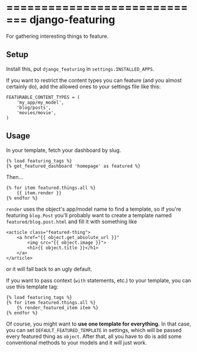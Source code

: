 =============================
django-featuring
=============================

For gathering interesting things to feature.

## Setup

Install this, put `django_featuring` in `settings.INSTALLED_APPS`.

If you want to restrict the content types you can feature (and you almost certainly do), add
the allowed ones to your settings file like this:

    FEATURABLE_CONTENT_TYPES = (
        'my_app/my_model',
        'blog/posts',
        'movies/movie',
    )

## Usage

In your template, fetch your dashboard by slug.

    {% load featuring_tags %}
    {% get_featured_dashboard 'homepage' as featured %}

Then...

    {% for item featured.things.all %}
        {{ item.render }}
    {% endfor %}

`render` uses the object's app/model name to find a template, so if you're featuring `blog.Post` you'll probably
want to create a template named `featured/blog.post.html` and fill it with something like

    <acticle class="featured-thing">
        <a href="{{ object.get_absolute_url }}"
            <img src="{{ object.image }}">
            <h1>{{ object.title }}</h1>
        </a>
    </article>

or it will fall back to an ugly default.

If you want to pass context (`with` statements, etc.) to your template, you can use this template tag:
    
    {% load featuring_tags %}
    {% for item featured.things.all %}
        {% render_featured_item item %}
    {% endfor %}

Of course, you might want to **use one template for everything.** In that case, you can set `DEFAULT_FEATURED_TEMPLATE`
in settings, which will be passed every featured thing as `object`. After that, all you have to do is add some conventional
methods to your models and it will just work.

